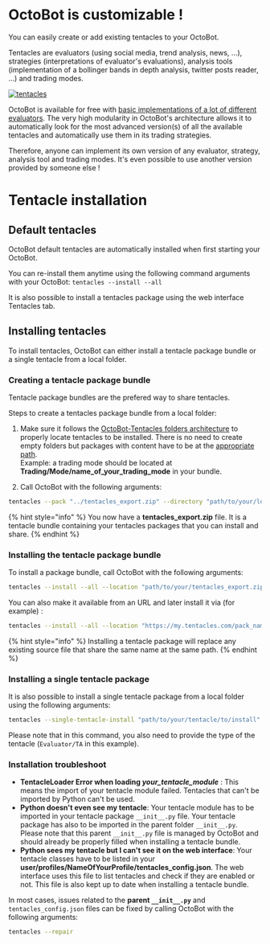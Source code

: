 # OctoBot is customizable !

You can easily create or add existing tentacles to your OctoBot.

Tentacles are evaluators \(using social media, trend analysis, news, ...\), strategies \(interpretations of evaluator's evaluations\), analysis tools \(implementation of a bollinger bands in depth analysis, twitter posts reader, ...\) and trading modes.

[![tentacles](https://raw.githubusercontent.com/Drakkar-Software/OctoBot/assets/wiki_resources/tentacles.jpg)](https://raw.githubusercontent.com/Drakkar-Software/OctoBot/assets/wiki_resources/tentacles.jpg)

OctoBot is available for free with [basic implementations of a lot of different evaluators](https://github.com/Drakkar-Software/OctoBot-Tentacles). The very high modularity in OctoBot's architecture allows it to automatically look for the most advanced version\(s\) of all the available tentacles and automatically use them in its trading strategies.

Therefore, anyone can implement its own version of any evaluator, strategy, analysis tool and trading modes. It's even possible to use another version provided by someone else !

# Tentacle installation

## Default tentacles

OctoBot default tentacles are automatically installed when first starting your OctoBot.

You can re-install them anytime using the following command arguments with your OctoBot: `tentacles --install --all`

It is also possible to install a tentacles package using the web interface Tentacles tab.

## Installing tentacles

To install tentacles, OctoBot can either install a tentacle package bundle or a single tentacle from a local folder.

### Creating a tentacle package bundle
Tentacle package bundles are the prefered way to share tentacles.

Steps to create a tentacles package bundle from a local folder:

1. Make sure it follows the [OctoBot-Tentacles folders architecture](https://github.com/Drakkar-Software/OctoBot-Tentacles) to properly locate tentacles to be installed. There is no need to create empty folders but packages with content have to be at the [appropriate path](../coding/tentacle-package-development.md#the-tentacle-package-folder).  
Example: a trading mode should be located at **Trading/Mode/name_of_your_trading_mode** in your bundle.

2. Call OctoBot with the following arguments:

```bash
tentacles --pack "../tentacles_export.zip" --directory "path/to/your/local/tentacle_bundle"
```

{% hint style="info" %}
You now have a **tentacles_export.zip** file. It is a tentacle bundle containing your tentacles packages that you can install and share.
{% endhint %}

### Installing the tentacle package bundle

To install a package bundle, call OctoBot with the following arguments:

```bash
tentacles --install --all --location "path/to/your/tentacles_export.zip"
```

You can also make it available from an URL and later install it via (for example) :

```bash
tentacles --install --all --location "https://my.tentacles.com/pack_name"
```

{% hint style="info" %}
Installing a tentacle package will replace any existing source file that share the same name at the same path.
{% endhint %}

### Installing a single tentacle package

It is also possible to install a single tentacle package from a local folder using the following arguments:

```bash
tentacles --single-tentacle-install "path/to/your/tentacle/to/install" Evaluator/TA
```

Please note that in this command, you also need to provide the type of the tentacle (`Evaluator/TA` in this example).

### Installation troubleshoot

- **TentacleLoader       Error when loading _your_tentacle_module_** : This means the import of your tentacle module failed. Tentacles that can't be imported by Python can't be used.
- **Python doesn't even see my tentacle**: Your tentacle module has to be imported in your tentacle package `__init__.py` file. Your tentacle package has also to be imported in the parent folder `__init__.py`. Please note that this parent `__init__.py` file is managed by OctoBot and should already be properly filled when installing a tentacle bundle.
- **Python sees my tentacle but I can't see it on the web interface**: Your tentacle classes have to be listed in your **user/profiles/NameOfYourProfile/tentacles_config.json**. The web interface uses this file to list tentacles and check if they are enabled or not. This file is also kept up to date when installing a tentacle bundle.

In most cases, issues related to the **parent `__init__.py`** and `tentacles_config.json` files can be fixed by calling OctoBot with the following arguments:
```bash
tentacles --repair
```
